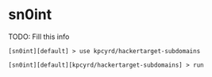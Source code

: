 # sn0int

TODO: Fill this info

```
[sn0int][default] > use kpcyrd/hackertarget-subdomains

[sn0int][default][kpcyrd/hackertarget-subdomains] > run
```